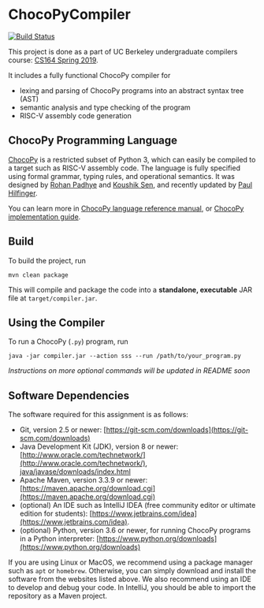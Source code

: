# ChocoPyCompiler

[![Build Status](https://travis-ci.com/Michael-Tu/ChocoPyCompiler.svg?token=mGNinjpZsndTxTSax5FR&branch=master)](https://travis-ci.com/Michael-Tu/ChocoPyCompiler)

This project is done as a part of UC Berkeley undergraduate compilers course: [CS164 Spring 2019](http://inst.eecs.berkeley.edu/~cs164/sp19/).

It includes a fully functional ChocoPy compiler for
- lexing and parsing of ChocoPy programs into an abstract syntax tree (AST)
- semantic analysis and type checking of the program
- RISC-V assembly code generation

## ChocoPy Programming Language

[ChocoPy](https://chocopy.org) is a restricted subset of Python 3, which can easily be compiled to a target such as RISC-V assembly code. The language is fully specified using formal grammar, typing rules, and operational semantics. It was designed by [Rohan Padhye](https://people.eecs.berkeley.edu/~rohanpadhye/) and [Koushik Sen](https://people.eecs.berkeley.edu/~ksen/?rnd=1556232605921), and recently updated by [Paul Hilfinger](https://www2.eecs.berkeley.edu/Faculty/Homepages/hilfinger.html).

You can learn more in [ChocoPy language reference manual](chocopy_language_reference.pdf), or [ChocoPy implementation guide](chocopy_implementation_guid.pdf).

## Build

To build the project, run

```
mvn clean package
```

This will compile and package the code into a **standalone, executable** JAR file at `target/compiler.jar`.

## Using the Compiler

To run a ChocoPy (`.py`) program, run

```
java -jar compiler.jar --action sss --run /path/to/your_program.py
```

_Instructions on more optional commands will be updated in README soon_

## Software Dependencies

The software required for this assignment is as follows:

* Git, version 2.5 or newer: [https://git-scm.com/downloads](https://git-scm.com/downloads)
* Java Development Kit (JDK), version 8 or newer: [http://www.oracle.com/technetwork/](http://www.oracle.com/technetwork/), [java/javase/downloads/index.html](java/javase/downloads/index.html)
* Apache Maven, version 3.3.9 or newer: [https://maven.apache.org/download.cgi](https://maven.apache.org/download.cgi)
* (optional) An IDE such as IntelliJ IDEA (free community editor or ultimate edition for students):
[https://www.jetbrains.com/idea](https://www.jetbrains.com/idea).
* (optional) Python, version 3.6 or newer, for running ChocoPy programs in a Python interpreter:
  [https://www.python.org/downloads](https://www.python.org/downloads)

If you are using Linux or MacOS, we recommend using a package manager such as `apt` or `homebrew`. Otherwise, you can simply download and install the software from the websites listed above. We also recommend using an IDE to develop and debug your code. In IntelliJ, you should be able to import the repository as a Maven project.

